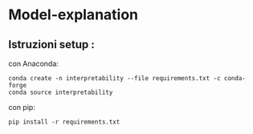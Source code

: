# Model-explanation

## Istruzioni setup :
 
con Anaconda:

```
conda create -n interpretability --file requirements.txt -c conda-forge
conda source interpretability
```

con pip:

```
pip install -r requirements.txt
```
